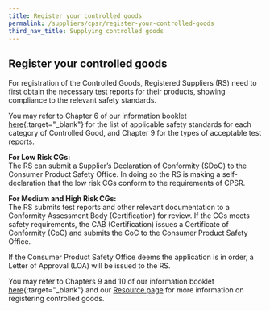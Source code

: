 ```yaml
---
title: Register your controlled goods
permalink: /suppliers/cpsr/register-your-controlled-goods
third_nav_title: Supplying controlled goods
---
```

## Register your controlled goods
For registration of the Controlled Goods, Registered Suppliers (RS) need to first obtain the necessary test reports for their products, showing compliance to the relevant safety standards.

You may refer to Chapter 6 of our information booklet <a href="/images/cpsr-resources/cps-infobooklet.pdf/">here</a>{:target="_blank"} for the list of applicable safety standards for each category of Controlled Good, and Chapter 9 for the types of acceptable test reports. 

**For Low Risk CGs:**<br>
The RS can submit a Supplier’s Declaration of Conformity (SDoC) to the Consumer Product Safety Office. In doing so the RS is making a self-declaration that the low risk CGs conform to the requirements of CPSR. 

**For Medium and High Risk CGs:**<br>
The RS submits test reports and other relevant documentation to a Conformity Assessment Body (Certification) for review. If the CGs meets safety requirements, the CAB (Certification) issues a Certificate of Conformity (CoC) and submits the CoC to the Consumer Product Safety Office. 

If the Consumer Product Safety Office deems the application is in order, a Letter of Approval (LOA) will be issued to the RS.

You may refer to Chapters 9 and 10 of our information booklet <a href="/images/cpsr-resources/cps-infobooklet.pdf/">here</a>{:target="_blank"} and our [Resource page](/suppliers/cpsr/resources) for more information on registering controlled goods. 
